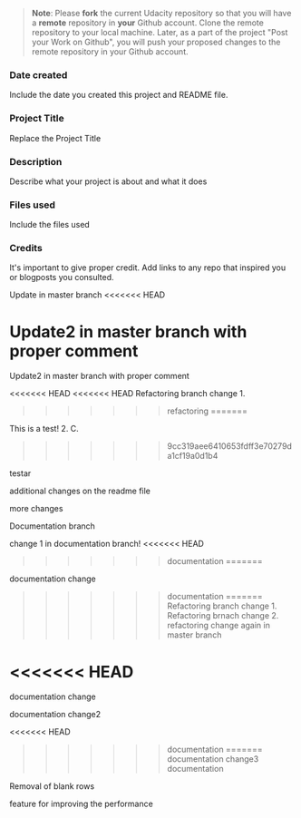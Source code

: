 >**Note**: Please **fork** the current Udacity repository so that you will have a **remote** repository in **your** Github account. Clone the remote repository to your local machine. Later, as a part of the project "Post your Work on Github", you will push your proposed changes to the remote repository in your Github account.

### Date created
Include the date you created this project and README file.

### Project Title
Replace the Project Title

### Description
Describe what your project is about and what it does

### Files used
Include the files used

### Credits
It's important to give proper credit. Add links to any repo that inspired you or blogposts you consulted.

Update in master branch
<<<<<<< HEAD

Update2 in master branch with proper comment
=======
Update2 in master branch with proper comment

<<<<<<< HEAD
<<<<<<< HEAD
Refactoring branch change 1.
>>>>>>> refactoring
=======
<!---
njonsson86/njonsson86 is a ✨ special ✨ repository because its `README.md` (this file) appears on your GitHub profile.
You can click the Preview link to take a look at your changes.
--->
This is a test! 2. C.
>>>>>>> 9cc319aee6410653fdff3e70279da1cf19a0d1b4


testar


additional changes on the readme file 


more changes


Documentation branch

change 1 in documentation branch!
<<<<<<< HEAD
>>>>>>> documentation
=======

documentation change
>>>>>>> documentation
=======
Refactoring branch change 1.
Refactoring brnach change 2.
>>>>>>> refactoring
change again in master branch

<<<<<<< HEAD
=======
documentation change

documentation change2

<<<<<<< HEAD
>>>>>>> documentation
=======
documentation change3
>>>>>>> documentation




Removal of blank rows

feature for improving the performance


